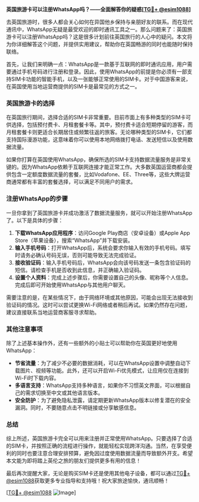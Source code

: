 **英国旅游卡可以注册WhatsApp吗？——全面解答你的疑惑[[TG💪+ @esim1088](https://t.me/s/esim1088)]**

去英国旅游时，很多人都会关心如何在异国他乡保持与亲朋好友的联系。而在现代通讯中，WhatsApp无疑是最受欢迎的即时通讯工具之一。那么问题来了：英国旅游卡可以注册WhatsApp吗？这是很多计划前往英国旅行的人心中的疑问。本文将为你详细解答这个问题，并提供实用建议，帮助你在英国畅游的同时也能随时保持联络。

首先，让我们来明确一点：WhatsApp是一款基于互联网的即时通讯应用，用户需要通过手机号码进行注册和登录。因此，使用WhatsApp的前提是你必须有一部支持SIM卡功能的智能手机，以及一张能够正常使用的SIM卡。对于中国游客来说，在英国使用当地运营商提供的SIM卡是最常见的方式之一。

### 英国旅游卡的选择

在英国旅行期间，选择合适的SIM卡非常重要。目前市面上有多种类型的SIM卡可供选择，包括预付费卡、月租套餐卡等。其中，预付费卡适合短期停留的游客，而月租套餐卡则更适合长期居住或频繁往返的旅客。无论哪种类型的SIM卡，它们都支持国际漫游功能，这意味着你可以使用本地网络拨打电话、发送短信以及使用数据流量。

如果你打算在英国使用WhatsApp，确保所选的SIM卡支持数据流量服务是非常关键的。因为WhatsApp依赖于互联网连接才能正常工作。大多数英国运营商都会提供包含一定额度数据流量的套餐，比如Vodafone、EE、Three等，这些大牌运营商通常都有丰富的套餐选择，可以满足不同用户的需求。

### 注册WhatsApp的步骤

一旦你拿到了英国旅游卡并成功激活了数据流量服务，就可以开始注册WhatsApp了。以下是具体的步骤：

1. **下载WhatsApp应用程序**：访问Google Play商店（安卓设备）或Apple App Store（苹果设备），搜索“WhatsApp”并下载安装。
2. **输入手机号码**：打开WhatsApp后，系统会要求你输入有效的手机号码。填写时请务必确认号码无误，否则可能导致无法完成验证。
3. **接收验证码**：输入手机号码后，WhatsApp会向该号码发送一条包含验证码的短信。请检查手机是否收到此信息，并正确输入验证码。
4. **设置个人资料**：完成上述步骤后，你需要设置自己的头像、昵称等个人信息。完成后即可开始使用WhatsApp与其他用户聊天。

需要注意的是，在某些情况下，由于网络环境或其他原因，可能会出现无法接收到验证码的情况。这时可以尝试更换Wi-Fi网络或者稍后再试。如果仍然存在问题，建议直接联系当地运营商客服寻求帮助。

### 其他注意事项

除了上述基本操作外，还有一些额外的小贴士可以帮助你在英国更好地使用WhatsApp：

- **节省流量**：为了减少不必要的数据消耗，可以在WhatsApp设置中调整自动下载图片、视频等功能。此外，还可以开启Wi-Fi优先模式，让应用仅在连接到Wi-Fi时下载内容。
- **多语言支持**：WhatsApp支持多种语言，如果你不习惯英文界面，可以根据自己的需求切换至中文或其他语言版本。
- **安全防护**：为了避免隐私泄露，请定期更新WhatsApp版本以修复潜在的安全漏洞。同时，不要随意点击不明链接或分享敏感信息。

### 总结

综上所述，英国旅游卡完全可以用来注册并正常使用WhatsApp。只要选择了合适的SIM卡，并按照正确的流程进行操作，就能轻松实现跨洋沟通。当然，在享受便利的同时也要注意合理安排预算，避免因过度使用数据流量而导致额外开支。希望本文能为即将踏上英伦之旅的朋友们提供更多有用的信息！

最后再次提醒大家，无论是购买SIM卡还是使用其他电子设备，都可以通过[TG💪+ @esim1088](https://t.me/s/esim1088)获取更多专业指导和支持哦！祝大家旅途愉快，通讯顺畅！

[[TG💪+ @esim1088](https://t.me/s/esim1088) ![Image](https://i.postimg.cc/4NQfJmqS/Snipaste-2025-05-13-00-14-12.png)]